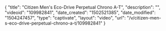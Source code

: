{
    "title": "Citizen Men's Eco-Drive Perpetual Chrono A-T",
    "description": "",
    "videoid": "109982841",
    "date_created": "1502521385",
    "date_modified": "1504247457",
    "type": "captivate",
    "layout": "video",
    "url": "\/v\/citizen-men-s-eco-drive-perpetual-chrono-a-t\/109982841"
}